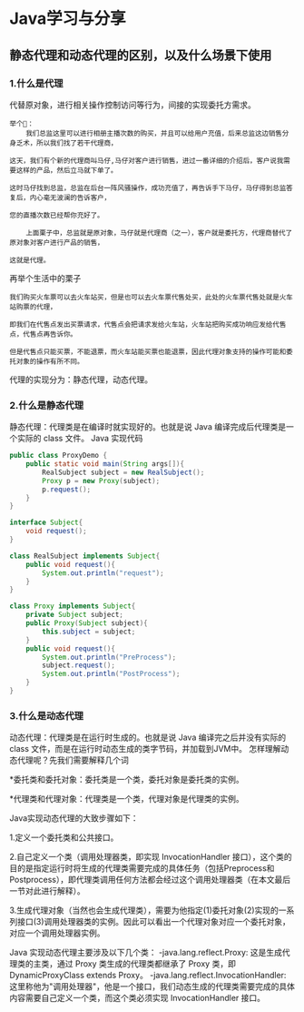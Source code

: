 # Java学习与分享
## 静态代理和动态代理的区别，以及什么场景下使用
### 1.什么是代理
代替原对象，进行相关操作控制访问等行为，间接的实现委托方需求。 

    举个🌰：
        我们总监这里可以进行相册主播次数的购买，并且可以给用户充值，后来总监这边销售分身乏术，所以我们找了若干代理商，
    
    这天，我们有个新的代理商叫马仔,马仔对客户进行销售，进过一番详细的介绍后，客户说我需要这样的产品，然后立马就下单了。
    
    这时马仔找到总监，总监在后台一阵风骚操作，成功充值了，再告诉手下马仔，马仔得到总监答复后，内心毫无波澜的告诉客户，
    
    您的直播次数已经帮你充好了。
    
        上面栗子中，总监就是原对象，马仔就是代理商（之一），客户就是委托方，代理商替代了原对象对客户进行产品的销售，
        
    这就是代理。
 
 再举个生活中的栗子

    我们购买火车票可以去火车站买，但是也可以去火车票代售处买，此处的火车票代售处就是火车站购票的代理，
    
    即我们在代售点发出买票请求，代售点会把请求发给火车站，火车站把购买成功响应发给代售点，代售点再告诉你。
    
    但是代售点只能买票，不能退票，而火车站能买票也能退票，因此代理对象支持的操作可能和委托对象的操作有所不同。
    

代理的实现分为：静态代理，动态代理。

### 2.什么是静态代理
静态代理：代理类是在编译时就实现好的。也就是说 Java 编译完成后代理类是一个实际的 class 文件。
Java 实现代码
```java
public class ProxyDemo {
    public static void main(String args[]){
        RealSubject subject = new RealSubject();
        Proxy p = new Proxy(subject);
        p.request();
    }
}

interface Subject{
    void request();
}

class RealSubject implements Subject{
    public void request(){
        System.out.println("request");
    }
}

class Proxy implements Subject{
    private Subject subject;
    public Proxy(Subject subject){
        this.subject = subject;
    }
    public void request(){
        System.out.println("PreProcess");
        subject.request();
        System.out.println("PostProcess");
    }
}
```
### 3.什么是动态代理
动态代理：代理类是在运行时生成的。也就是说 Java 编译完之后并没有实际的 class 文件，而是在运行时动态生成的类字节码，并加载到JVM中。
怎样理解动态代理呢？先我们需要解释几个词

*委托类和委托对象：委托类是一个类，委托对象是委托类的实例。

*代理类和代理对象：代理类是一个类，代理对象是代理类的实例。

Java实现动态代理的大致步骤如下：

1.定义一个委托类和公共接口。

2.自己定义一个类（调用处理器类，即实现 InvocationHandler 接口），这个类的目的是指定运行时将生成的代理类需要完成的具体任务（包括Preprocess和Postprocess），即代理类调用任何方法都会经过这个调用处理器类（在本文最后一节对此进行解释）。

3.生成代理对象（当然也会生成代理类），需要为他指定(1)委托对象(2)实现的一系列接口(3)调用处理器类的实例。因此可以看出一个代理对象对应一个委托对象，对应一个调用处理器实例。

Java 实现动态代理主要涉及以下几个类：
-java.lang.reflect.Proxy: 这是生成代理类的主类，通过 Proxy 类生成的代理类都继承了 Proxy 类，即 DynamicProxyClass extends Proxy。
-java.lang.reflect.InvocationHandler: 这里称他为"调用处理器"，他是一个接口，我们动态生成的代理类需要完成的具体内容需要自己定义一个类，而这个类必须实现 InvocationHandler 接口。
